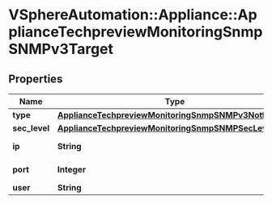 # VSphereAutomation::Appliance::ApplianceTechpreviewMonitoringSnmpSNMPv3Target

## Properties
Name | Type | Description | Notes
------------ | ------------- | ------------- | -------------
**type** | [**ApplianceTechpreviewMonitoringSnmpSNMPv3Notfication**](ApplianceTechpreviewMonitoringSnmpSNMPv3Notfication.md) |  | 
**sec_level** | [**ApplianceTechpreviewMonitoringSnmpSNMPSecLevel**](ApplianceTechpreviewMonitoringSnmpSNMPSecLevel.md) |  | 
**ip** | **String** | SNMP target ip | 
**port** | **Integer** | SNMP target port | 
**user** | **String** | SNMP User | 


